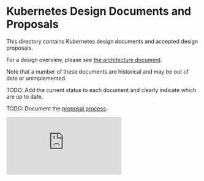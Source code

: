 # Kubernetes Design Documents and Proposals

This directory contains Kubernetes design documents and accepted design proposals. 

For a design overview, please see [the architecture document](architecture.md).

Note that a number of these documents are historical and may be out of date or unimplemented. 

TODO: Add the current status to each document and clearly indicate which are up to date.

TODO: Document the [proposal process](../devel/faster_reviews.md#1-dont-build-a-cathedral-in-one-pr).

<!-- BEGIN MUNGE: GENERATED_ANALYTICS -->
[![Analytics](https://kubernetes-site.appspot.com/UA-36037335-10/GitHub/docs/design/README.md?pixel)]()
<!-- END MUNGE: GENERATED_ANALYTICS -->

